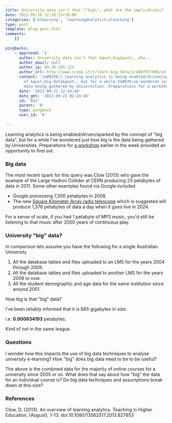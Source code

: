 ```yaml
---
title: University data isn't that \"big\", what are the implications?
date: 2013-09-20 12:28:23+10:00
categories: ['elearning', 'learninganalytics-elearning']
type: post
template: blog-post.html
comments:
    []
    
pingbacks:
    - approved: '1'
      author: University data isn't that &quot;big&quot;, wha...
      author_email: null
      author_ip: 89.30.105.121
      author_url: http://www.scoop.it/t/learn-big-data/p/4007977000/university-data-isn-t-that-big-what-are-the-implications
      content: '[&#8230;] Learning analytics is being enabled/driven/sparked by the concept
        of &quot;big data&quot;, but for a while I&#039;ve wondered just how big is the
        data being gathered by Universities. Preparations for a workshop e...&nbsp; [&#8230;]'
      date: '2013-09-21 12:24:40'
      date_gmt: '2013-09-21 02:24:40'
      id: '852'
      parent: '0'
      type: pingback
      user_id: '0'
    
---
```

Learning analytics is being enabled/driven/sparked by the concept of "big data", but for a while I've wondered just how big is the data being gathered by Universities. Preparations for [a workshop](http://indicatorsproject.wordpress.com/2013/09/18/moving-beyond-a-fashion-blended-learning-2013/#workshop) earlier in the week provided an opportunity to find out.

### Big data

The most recent spark for this query was Clow (2013) who gave the example of the Large Hadron Collider at CERN producing 23 petabytes of data in 2011. Some other examples found via Google included

- Google processing 7,300 petabytes in 2008.
- The new [Square Kilometer Array radio telescope](http://en.wikipedia.org/wiki/Square_Kilometre_Array) which is suggested will produce 1,376 petabytes of data a day when it goes live in 2024.

For a sense of scale, if you had 1 petabyte of MP3 music, you'd still be listening to that music after 2000 years of continuous play.

### University "big" data?

In comparison lets assume you have the following for a single Australian University

1. All the database tables and files uploaded to an LMS for the years 2004 through 2009.
2. All the database tables and files uploaded to another LMS for the years 2009 to now.
3. All the student demographic and age data for the same institution since around 2001.

How big is that "big" data?

I've been reliably informed that it is 665 gigabytes in size.

i.e. **0.000634193** petabytes.

Kind of not in the same league.

### Questions

I wonder how this impacts the use of big data techniques to analyse university e-learning? How "big" does big data need to be to be useful?

The above is the combined data for the majority of online courses for a university since 2005 or so. What does that say about how "big" the data for an individual course is? Do big data techniques and assumptions break down at this size?

### References

Clow, D. (2013). An overview of learning analytics. Teaching in Higher Education, (August), 1–13. doi:10.1080/13562517.2013.827653